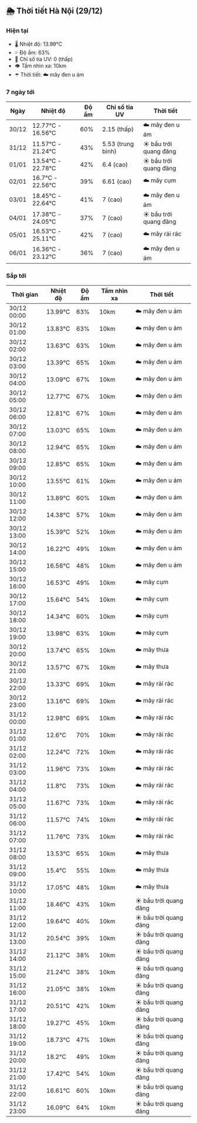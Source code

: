 ## 🌦️ Thời tiết Hà Nội (29/12)

### Hiện tại

- 🌡️ Nhiệt độ: 13.99℃
- 💦 Độ ẩm: 63%
- 🌟 Chỉ số tia UV: 0 (thấp)
- 👁️ Tầm nhìn xa: 10km
- ☂️ Thời tiết: ☁️ mây đen u ám

### 7 ngày tới

| Ngày | Nhiệt độ | Độ ẩm | Chỉ số tia UV | Thời tiết |
| --- | --- | --- | --- | --- |
| 30/12 | 12.77℃ - 16.56℃ | 60% | 2.15 (thấp) | ☁️ mây đen u ám |
| 31/12 | 11.57℃ - 21.24℃ | 43% | 5.53 (trung bình) | ☀️ bầu trời quang đãng |
| 01/01 | 13.54℃ - 22.78℃ | 42% | 6.4 (cao) | ☀️ bầu trời quang đãng |
| 02/01 | 16.7℃ - 22.56℃ | 39% | 6.61 (cao) | ☁️ mây cụm |
| 03/01 | 18.45℃ - 22.64℃ | 41% | 7 (cao) | ☁️ mây đen u ám |
| 04/01 | 17.38℃ - 24.05℃ | 37% | 7 (cao) | ☀️ bầu trời quang đãng |
| 05/01 | 16.53℃ - 25.11℃ | 42% | 7 (cao) | ☁️ mây rải rác |
| 06/01 | 16.36℃ - 23.12℃ | 36% | 7 (cao) | ☁️ mây đen u ám |

### Sắp tới

| Thời gian | Nhiệt độ | Độ ẩm | Tầm nhìn xa | Thời tiết |
| --- | --- | --- | --- | --- |
| 30/12 00:00 | 13.99℃ | 63% | 10km | ☁️ mây đen u ám |
| 30/12 01:00 | 13.83℃ | 63% | 10km | ☁️ mây đen u ám |
| 30/12 02:00 | 13.63℃ | 63% | 10km | ☁️ mây đen u ám |
| 30/12 03:00 | 13.39℃ | 65% | 10km | ☁️ mây đen u ám |
| 30/12 04:00 | 13.09℃ | 67% | 10km | ☁️ mây đen u ám |
| 30/12 05:00 | 12.77℃ | 67% | 10km | ☁️ mây đen u ám |
| 30/12 06:00 | 12.81℃ | 67% | 10km | ☁️ mây đen u ám |
| 30/12 07:00 | 13.03℃ | 65% | 10km | ☁️ mây đen u ám |
| 30/12 08:00 | 12.94℃ | 65% | 10km | ☁️ mây đen u ám |
| 30/12 09:00 | 12.85℃ | 65% | 10km | ☁️ mây đen u ám |
| 30/12 10:00 | 13.55℃ | 61% | 10km | ☁️ mây đen u ám |
| 30/12 11:00 | 13.89℃ | 60% | 10km | ☁️ mây đen u ám |
| 30/12 12:00 | 14.38℃ | 57% | 10km | ☁️ mây đen u ám |
| 30/12 13:00 | 15.39℃ | 52% | 10km | ☁️ mây đen u ám |
| 30/12 14:00 | 16.22℃ | 49% | 10km | ☁️ mây đen u ám |
| 30/12 15:00 | 16.56℃ | 48% | 10km | ☁️ mây đen u ám |
| 30/12 16:00 | 16.53℃ | 49% | 10km | ☁️ mây cụm |
| 30/12 17:00 | 15.64℃ | 54% | 10km | ☁️ mây cụm |
| 30/12 18:00 | 14.34℃ | 60% | 10km | ☁️ mây cụm |
| 30/12 19:00 | 13.98℃ | 63% | 10km | ☁️ mây cụm |
| 30/12 20:00 | 13.74℃ | 65% | 10km | ☁️ mây thưa |
| 30/12 21:00 | 13.57℃ | 67% | 10km | ☁️ mây thưa |
| 30/12 22:00 | 13.33℃ | 69% | 10km | ☁️ mây rải rác |
| 30/12 23:00 | 13.16℃ | 69% | 10km | ☁️ mây rải rác |
| 31/12 00:00 | 12.98℃ | 69% | 10km | ☁️ mây rải rác |
| 31/12 01:00 | 12.6℃ | 70% | 10km | ☁️ mây rải rác |
| 31/12 02:00 | 12.24℃ | 72% | 10km | ☁️ mây rải rác |
| 31/12 03:00 | 11.96℃ | 73% | 10km | ☁️ mây rải rác |
| 31/12 04:00 | 11.8℃ | 73% | 10km | ☁️ mây rải rác |
| 31/12 05:00 | 11.67℃ | 73% | 10km | ☁️ mây rải rác |
| 31/12 06:00 | 11.57℃ | 74% | 10km | ☁️ mây rải rác |
| 31/12 07:00 | 11.76℃ | 73% | 10km | ☁️ mây rải rác |
| 31/12 08:00 | 13.53℃ | 65% | 10km | ☁️ mây thưa |
| 31/12 09:00 | 15.4℃ | 55% | 10km | ☁️ mây thưa |
| 31/12 10:00 | 17.05℃ | 48% | 10km | ☁️ mây thưa |
| 31/12 11:00 | 18.46℃ | 43% | 10km | ☀️ bầu trời quang đãng |
| 31/12 12:00 | 19.64℃ | 40% | 10km | ☀️ bầu trời quang đãng |
| 31/12 13:00 | 20.54℃ | 39% | 10km | ☀️ bầu trời quang đãng |
| 31/12 14:00 | 21.12℃ | 38% | 10km | ☀️ bầu trời quang đãng |
| 31/12 15:00 | 21.24℃ | 38% | 10km | ☀️ bầu trời quang đãng |
| 31/12 16:00 | 21.05℃ | 38% | 10km | ☀️ bầu trời quang đãng |
| 31/12 17:00 | 20.51℃ | 42% | 10km | ☀️ bầu trời quang đãng |
| 31/12 18:00 | 19.27℃ | 45% | 10km | ☀️ bầu trời quang đãng |
| 31/12 19:00 | 18.73℃ | 47% | 10km | ☀️ bầu trời quang đãng |
| 31/12 20:00 | 18.2℃ | 49% | 10km | ☀️ bầu trời quang đãng |
| 31/12 21:00 | 17.42℃ | 54% | 10km | ☀️ bầu trời quang đãng |
| 31/12 22:00 | 16.61℃ | 60% | 10km | ☀️ bầu trời quang đãng |
| 31/12 23:00 | 16.09℃ | 64% | 10km | ☀️ bầu trời quang đãng |
